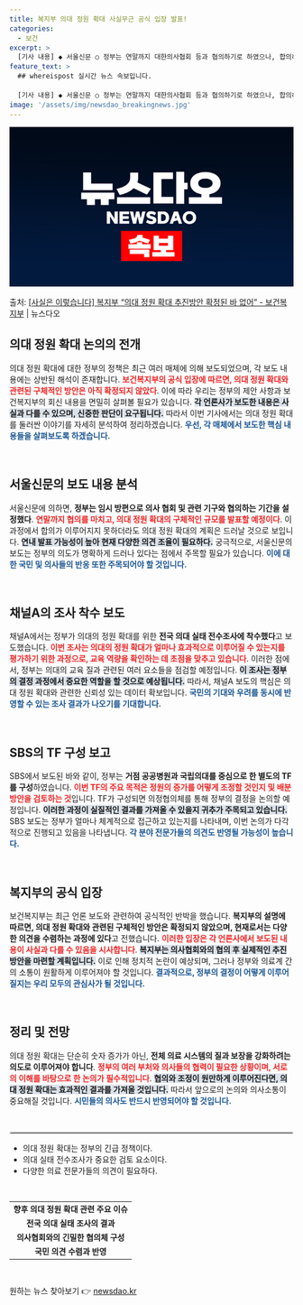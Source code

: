 ```yaml
---
title: 복지부 의대 정원 확대 사실무근 공식 입장 발표!
categories:
  - 보건
excerpt: >
  [기사 내용] ◆ 서울신문 ○ 정부는 연말까지 대한의사협회 등과 협의하기로 하였으나, 합의하지 못해도 의대 …
feature_text: >
  ## whereispost 실시간 뉴스 속보입니다.

  [기사 내용] ◆ 서울신문 ○ 정부는 연말까지 대한의사협회 등과 협의하기로 하였으나, 합의하지 못해도 의대 …
image: '/assets/img/newsdao_breakingnews.jpg'
---
```


![뉴스다오 속보](/assets/img/newsdao_breakingnews.jpg)

<p>출처: <a href="https://newsdao.kr/2214" rel="dofollow">[사실은 이렇습니다] 복지부 “의대 정원 확대 추진방안 확정된 바 없어” - 보건복지부</a> | 뉴스다오</p>

<h2 data-ke-size="size26">의대 정원 확대 논의의 전개</h2>

<p data-ke-size="size16">의대 정원 확대에 대한 정부의 정책은 최근 여러 매체에 의해 보도되었으며, 각 보도 내용에는 상반된 해석이 존재합니다. <b><span style="color: #ee2323;">보건복지부의 공식 입장에 따르면, 의대 정원 확대와 관련된 구체적인 방안은 아직 확정되지 않았다</span></b>. 이에 따라 우리는 정부의 제안 사항과 보건복지부의 회신 내용을 면밀히 살펴볼 필요가 있습니다. <b><span style="background-color: #21538527;">각 언론사가 보도한 내용은 사실과 다를 수 있으며, 신중한 판단이 요구됩니다.</span></b> 따라서 이번 기사에서는 의대 정원 확대를 둘러싼 이야기를 자세히 분석하여 정리하겠습니다. <b><span style="color: #1a5490;">우선, 각 매체에서 보도한 핵심 내용들을 살펴보도록 하겠습니다.</span></b></p>

<p data-ke-size="size16">&nbsp;</p>

<h2 data-ke-size="size26">서울신문의 보도 내용 분석</h2>

<p data-ke-size="size16">서울신문에 의하면, <b>정부는 임시 방편으로 의사 협회 및 관련 기구와 협의하는 기간을 설정했다</b>. <b><span style="color: #ee2323;">연말까지 협의를 마치고, 의대 정원 확대의 구체적인 규모를 발표할 예정이다</span></b>. 이 과정에서 합의가 이루어지지 못하더라도 의대 정원 확대의 계획은 드러날 것으로 보입니다. <b><span style="background-color: #21538527;">연내 발표 가능성이 높아 현재 다양한 의견 조율이 필요하다.</span></b> 궁극적으로, 서울신문의 보도는 정부의 의도가 명확하게 드러나 있다는 점에서 주목할 필요가 있습니다. <b><span style="color: #1a5490;">이에 대한 국민 및 의사들의 반응 또한 주목되어야 할 것입니다.</span></b></p>

<p data-ke-size="size16">&nbsp;</p>

<h2 data-ke-size="size26">채널A의 조사 착수 보도</h2>

<p data-ke-size="size16">채널A에서는 정부가 의대의 정원 확대를 위한 <b>전국 의대 실태 전수조사에 착수했다</b>고 보도했습니다. <b><span style="color: #ee2323;">이번 조사는 의대의 정원 확대가 얼마나 효과적으로 이루어질 수 있는지를 평가하기 위한 과정으로, 교육 역량을 확인하는 데 초점을 맞추고 있습니다</span></b>. 이러한 점에서, 정부는 의대의 교육 질과 관련된 여러 요소들을 점검할 예정입니다. <b><span style="background-color: #21538527;">이 조사는 정부의 결정 과정에서 중요한 역할을 할 것으로 예상됩니다.</span></b> 따라서, 채널A 보도의 핵심은 의대 정원 확대와 관련한 신뢰성 있는 데이터 확보입니다. <b><span style="color: #1a5490;">국민의 기대와 우려를 동시에 반영할 수 있는 조사 결과가 나오기를 기대합니다.</span></b></p>

<p data-ke-size="size16">&nbsp;</p>

<h2 data-ke-size="size26">SBS의 TF 구성 보고</h2>

<p data-ke-size="size16">SBS에서 보도된 바와 같이, 정부는 <b>거점 공공병원과 국립의대를 중심으로 한 별도의 TF를 구성</b>하였습니다. <b><span style="color: #ee2323;">이번 TF의 주요 목적은 정원의 증가를 어떻게 조정할 것인지 및 배분 방안을 검토하는 것</span></b>입니다. TF가 구성되면 의정협의체를 통해 정부의 결정을 논의할 예정입니다. <b><span style="background-color: #21538527;">이러한 과정이 실질적인 결과를 가져올 수 있을지 귀추가 주목되고 있습니다.</span></b> SBS 보도는 정부가 얼마나 체계적으로 접근하고 있는지를 나타내며, 이번 논의가 다각적으로 진행되고 있음을 나타냅니다. <b><span style="color: #1a5490;">각 분야 전문가들의 의견도 반영될 가능성이 높습니다.</span></b></p>

<p data-ke-size="size16">&nbsp;</p>

<h2 data-ke-size="size26">복지부의 공식 입장</h2>

<p data-ke-size="size16">보건복지부는 최근 언론 보도와 관련하여 공식적인 반박을 했습니다. <b>복지부의 설명에 따르면, 의대 정원 확대와 관련된 구체적인 방안은 확정되지 않았으며, 현재로서는 다양한 의견을 수렴하는 과정에 있다</b>고 전했습니다. <b><span style="color: #ee2323;">이러한 입장은 각 언론사에서 보도된 내용이 사실과 다를 수 있음을 시사합니다</span></b>. <b><span style="background-color: #21538527;">복지부는 의사협회와의 협의 후 실제적인 추진 방안을 마련할 계획입니다.</span></b> 이로 인해 정치적 논란이 예상되며, 그러나 정부와 의료계 간의 소통이 원활하게 이루어져야 할 것입니다. <b><span style="color: #1a5490;">결과적으로, 정부의 결정이 어떻게 이루어질지는 우리 모두의 관심사가 될 것입니다.</span></b></p>

<p data-ke-size="size16">&nbsp;</p>

<h2 data-ke-size="size26">정리 및 전망</h2>

<p data-ke-size="size16">의대 정원 확대는 단순히 숫자 증가가 아닌, <b>전체 의료 시스템의 질과 보장을 강화하려는 의도로 이루어져야 합니다</b>. <b><span style="color: #ee2323;">정부의 여러 부처와 의사들의 협력이 필요한 상황이며, 서로의 이해를 바탕으로 한 논의가 필수적입니다</span></b>. <b><span style="background-color: #21538527;">협의와 조정이 원만하게 이루어진다면, 의대 정원 확대는 효과적인 결과를 가져올 것입니다.</span></b> 따라서 앞으로의 논의와 의사소통이 중요해질 것입니다. <b><span style="color: #1a5490;">시민들의 의사도 반드시 반영되어야 할 것입니다.</span></b></p>

<p data-ke-size="size16">&nbsp;</p>

<hr style="border: 2px solid #ddd;"/>

<ul>
  <li>의대 정원 확대는 정부의 긴급 정책이다.</li>
  <li>의대 실태 전수조사가 중요한 검토 요소이다.</li>
  <li>다양한 의료 전문가들의 의견이 필요하다.</li>
</ul>

<p data-ke-size="size16">&nbsp;</p>

<table style="width: 100%;">
  <tr>
    <td style="text-align: center; height: 17px;"><b>향후 의대 정원 확대 관련 주요 이슈</b></td>
  </tr>
  <tr>
    <td style="text-align: center; height: 17px;"><b>전국 의대 실태 조사의 결과</b></td>
  </tr>
  <tr>
    <td style="text-align: center; height: 17px;"><b>의사협회와의 긴밀한 협의체 구성</b></td>
  </tr>
  <tr>
    <td style="text-align: center; height: 17px;"><b>국민 의견 수렴과 반영</b></td>
  </tr>
</table>

<p data-ke-size="size16">&nbsp;</p> 

원하는 뉴스 찾아보기 👉 <a href="https://newsdao.kr" rel="dofollow">newsdao.kr</a>


